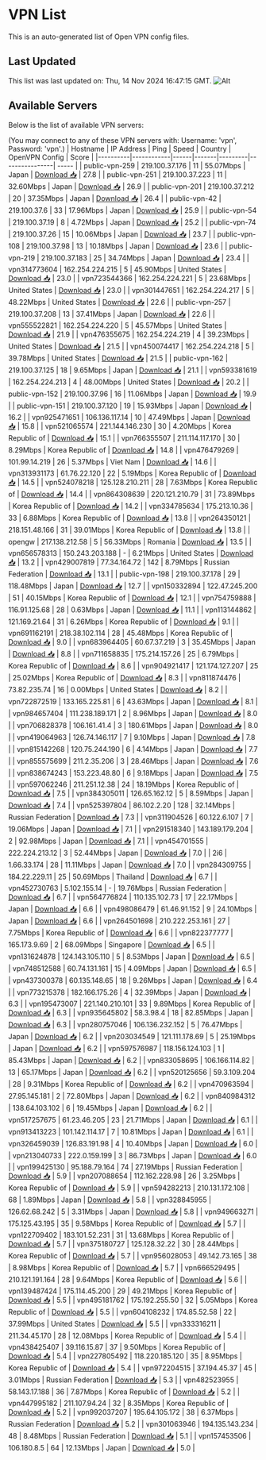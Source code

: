 # VPN List

This is an auto-generated list of Open VPN config files.

## Last Updated

This list was last updated on: Thu, 14 Nov 2024 16:47:15 GMT.
![Alt](https://repobeats.axiom.co/api/embed/186b98318ef1479477931607c1ad7d823f12451f.svg "Repobeats analytics image")

## Available Servers

Below is the list of available VPN servers:

(You may connect to any of these VPN servers with: Username: 'vpn', Password: 'vpn'.)
| Hostname | IP Address | Ping | Speed | Country | OpenVPN Config | Score |
|----------|------------|------|-------|---------|----------------| ----- |
| public-vpn-259 | 219.100.37.176 | 11 | 55.07Mbps | Japan | [Download 📥](./configs/server_0_JP.ovpn) | 27.8 |
| public-vpn-251 | 219.100.37.223 | 11 | 32.60Mbps | Japan | [Download 📥](./configs/server_1_JP.ovpn) | 26.9 |
| public-vpn-201 | 219.100.37.212 | 20 | 37.35Mbps | Japan | [Download 📥](./configs/server_2_JP.ovpn) | 26.4 |
| public-vpn-42 | 219.100.37.6 | 33 | 17.96Mbps | Japan | [Download 📥](./configs/server_3_JP.ovpn) | 25.9 |
| public-vpn-54 | 219.100.37.19 | 8 | 4.72Mbps | Japan | [Download 📥](./configs/server_4_JP.ovpn) | 25.2 |
| public-vpn-74 | 219.100.37.26 | 15 | 10.06Mbps | Japan | [Download 📥](./configs/server_5_JP.ovpn) | 23.7 |
| public-vpn-108 | 219.100.37.98 | 13 | 10.18Mbps | Japan | [Download 📥](./configs/server_6_JP.ovpn) | 23.6 |
| public-vpn-219 | 219.100.37.183 | 25 | 34.74Mbps | Japan | [Download 📥](./configs/server_7_JP.ovpn) | 23.4 |
| vpn314773604 | 162.254.224.215 | 5 | 45.90Mbps | United States | [Download 📥](./configs/server_8_US.ovpn) | 23.0 |
| vpn723544366 | 162.254.224.221 | 5 | 23.68Mbps | United States | [Download 📥](./configs/server_9_US.ovpn) | 23.0 |
| vpn301447651 | 162.254.224.217 | 5 | 48.22Mbps | United States | [Download 📥](./configs/server_10_US.ovpn) | 22.6 |
| public-vpn-257 | 219.100.37.208 | 13 | 37.41Mbps | Japan | [Download 📥](./configs/server_11_JP.ovpn) | 22.6 |
| vpn555522821 | 162.254.224.220 | 5 | 45.57Mbps | United States | [Download 📥](./configs/server_12_US.ovpn) | 21.9 |
| vpn476355675 | 162.254.224.219 | 4 | 39.23Mbps | United States | [Download 📥](./configs/server_13_US.ovpn) | 21.5 |
| vpn450074417 | 162.254.224.218 | 5 | 39.78Mbps | United States | [Download 📥](./configs/server_14_US.ovpn) | 21.5 |
| public-vpn-162 | 219.100.37.125 | 18 | 9.65Mbps | Japan | [Download 📥](./configs/server_15_JP.ovpn) | 21.1 |
| vpn593381619 | 162.254.224.213 | 4 | 48.00Mbps | United States | [Download 📥](./configs/server_16_US.ovpn) | 20.2 |
| public-vpn-152 | 219.100.37.96 | 16 | 11.06Mbps | Japan | [Download 📥](./configs/server_17_JP.ovpn) | 19.9 |
| public-vpn-151 | 219.100.37.120 | 19 | 15.93Mbps | Japan | [Download 📥](./configs/server_18_JP.ovpn) | 16.2 |
| vpn925471651 | 106.136.117.14 | 10 | 47.49Mbps | Japan | [Download 📥](./configs/server_19_JP.ovpn) | 15.8 |
| vpn521065574 | 221.144.146.230 | 30 | 4.20Mbps | Korea Republic of | [Download 📥](./configs/server_20_KR.ovpn) | 15.1 |
| vpn766355507 | 211.114.117.170 | 30 | 8.29Mbps | Korea Republic of | [Download 📥](./configs/server_21_KR.ovpn) | 14.8 |
| vpn476479269 | 101.99.14.219 | 26 | 5.37Mbps | Viet Nam | [Download 📥](./configs/server_22_VN.ovpn) | 14.6 |
| vpn313931173 | 61.76.22.120 | 22 | 5.19Mbps | Korea Republic of | [Download 📥](./configs/server_23_KR.ovpn) | 14.5 |
| vpn524078218 | 125.128.210.211 | 28 | 7.63Mbps | Korea Republic of | [Download 📥](./configs/server_24_KR.ovpn) | 14.4 |
| vpn864308639 | 220.121.210.79 | 31 | 73.89Mbps | Korea Republic of | [Download 📥](./configs/server_25_KR.ovpn) | 14.2 |
| vpn334785634 | 175.213.10.36 | 33 | 6.88Mbps | Korea Republic of | [Download 📥](./configs/server_26_KR.ovpn) | 13.8 |
| vpn264350121 | 218.151.48.166 | 31 | 39.01Mbps | Korea Republic of | [Download 📥](./configs/server_27_KR.ovpn) | 13.8 |
| opengw | 217.138.212.58 | 5 | 56.33Mbps | Romania | [Download 📥](./configs/server_28_RO.ovpn) | 13.5 |
| vpn656578313 | 150.243.203.188 | - | 6.21Mbps | United States | [Download 📥](./configs/server_29_US.ovpn) | 13.2 |
| vpn429007819 | 77.34.164.72 | 142 | 8.79Mbps | Russian Federation | [Download 📥](./configs/server_30_RU.ovpn) | 13.1 |
| public-vpn-198 | 219.100.37.178 | 29 | 118.48Mbps | Japan | [Download 📥](./configs/server_31_JP.ovpn) | 12.7 |
| vpn150332894 | 122.47.245.200 | 51 | 40.15Mbps | Korea Republic of | [Download 📥](./configs/server_32_KR.ovpn) | 12.1 |
| vpn754759888 | 116.91.125.68 | 28 | 0.63Mbps | Japan | [Download 📥](./configs/server_33_JP.ovpn) | 11.1 |
| vpn113144862 | 121.169.21.64 | 31 | 6.26Mbps | Korea Republic of | [Download 📥](./configs/server_34_KR.ovpn) | 9.1 |
| vpn691162191 | 218.38.102.114 | 28 | 45.48Mbps | Korea Republic of | [Download 📥](./configs/server_35_KR.ovpn) | 9.0 |
| vpn683964405 | 60.67.37.219 | 3 | 35.45Mbps | Japan | [Download 📥](./configs/server_36_JP.ovpn) | 8.8 |
| vpn711658835 | 175.214.157.26 | 25 | 6.79Mbps | Korea Republic of | [Download 📥](./configs/server_37_KR.ovpn) | 8.6 |
| vpn904921417 | 121.174.127.207 | 25 | 25.02Mbps | Korea Republic of | [Download 📥](./configs/server_38_KR.ovpn) | 8.3 |
| vpn811874476 | 73.82.235.74 | 16 | 0.00Mbps | United States | [Download 📥](./configs/server_39_US.ovpn) | 8.2 |
| vpn722872519 | 133.165.225.81 | 6 | 43.63Mbps | Japan | [Download 📥](./configs/server_40_JP.ovpn) | 8.1 |
| vpn984657404 | 111.238.189.171 | 2 | 8.96Mbps | Japan | [Download 📥](./configs/server_41_JP.ovpn) | 8.0 |
| vpn706828378 | 106.161.41.4 | 3 | 180.61Mbps | Japan | [Download 📥](./configs/server_42_JP.ovpn) | 8.0 |
| vpn419064963 | 126.74.146.117 | 7 | 9.10Mbps | Japan | [Download 📥](./configs/server_43_JP.ovpn) | 7.8 |
| vpn815142268 | 120.75.244.190 | 6 | 4.14Mbps | Japan | [Download 📥](./configs/server_44_JP.ovpn) | 7.7 |
| vpn855575699 | 211.2.35.206 | 3 | 28.46Mbps | Japan | [Download 📥](./configs/server_45_JP.ovpn) | 7.6 |
| vpn838674243 | 153.223.48.80 | 6 | 9.18Mbps | Japan | [Download 📥](./configs/server_46_JP.ovpn) | 7.5 |
| vpn597062246 | 211.251.12.38 | 24 | 18.19Mbps | Korea Republic of | [Download 📥](./configs/server_47_KR.ovpn) | 7.5 |
| vpn384305011 | 126.65.162.12 | 5 | 8.59Mbps | Japan | [Download 📥](./configs/server_48_JP.ovpn) | 7.4 |
| vpn525397804 | 86.102.2.20 | 128 | 32.14Mbps | Russian Federation | [Download 📥](./configs/server_49_RU.ovpn) | 7.3 |
| vpn311904526 | 60.122.6.107 | 7 | 19.06Mbps | Japan | [Download 📥](./configs/server_50_JP.ovpn) | 7.1 |
| vpn291518340 | 143.189.179.204 | 2 | 92.98Mbps | Japan | [Download 📥](./configs/server_51_JP.ovpn) | 7.1 |
| vpn454701555 | 222.224.213.12 | 3 | 52.44Mbps | Japan | [Download 📥](./configs/server_52_JP.ovpn) | 7.0 |
| 2i6 | 1.66.33.174 | 28 | 11.11Mbps | Japan | [Download 📥](./configs/server_53_JP.ovpn) | 7.0 |
| vpn284309755 | 184.22.229.11 | 25 | 50.69Mbps | Thailand | [Download 📥](./configs/server_54_TH.ovpn) | 6.7 |
| vpn452730763 | 5.102.155.14 | - | 19.76Mbps | Russian Federation | [Download 📥](./configs/server_55_RU.ovpn) | 6.7 |
| vpn564776824 | 110.135.102.73 | 17 | 22.17Mbps | Japan | [Download 📥](./configs/server_56_JP.ovpn) | 6.6 |
| vpn498086479 | 61.46.91.152 | 9 | 24.10Mbps | Japan | [Download 📥](./configs/server_57_JP.ovpn) | 6.6 |
| vpn264501698 | 210.222.253.161 | 27 | 7.75Mbps | Korea Republic of | [Download 📥](./configs/server_58_KR.ovpn) | 6.6 |
| vpn822377777 | 165.173.9.69 | 2 | 68.09Mbps | Singapore | [Download 📥](./configs/server_59_SG.ovpn) | 6.5 |
| vpn131624878 | 124.143.105.110 | 5 | 8.53Mbps | Japan | [Download 📥](./configs/server_60_JP.ovpn) | 6.5 |
| vpn748512588 | 60.74.131.161 | 15 | 4.09Mbps | Japan | [Download 📥](./configs/server_61_JP.ovpn) | 6.5 |
| vpn437300378 | 60.135.148.65 | 18 | 9.26Mbps | Japan | [Download 📥](./configs/server_62_JP.ovpn) | 6.4 |
| vpn773215378 | 182.166.175.26 | 4 | 32.39Mbps | Japan | [Download 📥](./configs/server_63_JP.ovpn) | 6.3 |
| vpn195473007 | 221.140.210.101 | 33 | 9.89Mbps | Korea Republic of | [Download 📥](./configs/server_64_KR.ovpn) | 6.3 |
| vpn935645802 | 58.3.98.4 | 18 | 82.85Mbps | Japan | [Download 📥](./configs/server_65_JP.ovpn) | 6.3 |
| vpn280757046 | 106.136.232.152 | 5 | 76.47Mbps | Japan | [Download 📥](./configs/server_66_JP.ovpn) | 6.2 |
| vpn203034549 | 121.111.178.69 | 5 | 25.19Mbps | Japan | [Download 📥](./configs/server_67_JP.ovpn) | 6.2 |
| vpn597576987 | 118.156.124.103 | 1 | 85.43Mbps | Japan | [Download 📥](./configs/server_68_JP.ovpn) | 6.2 |
| vpn833058695 | 106.166.114.82 | 13 | 65.17Mbps | Japan | [Download 📥](./configs/server_69_JP.ovpn) | 6.2 |
| vpn520125656 | 59.3.109.204 | 28 | 9.31Mbps | Korea Republic of | [Download 📥](./configs/server_70_KR.ovpn) | 6.2 |
| vpn470963594 | 27.95.145.181 | 2 | 72.80Mbps | Japan | [Download 📥](./configs/server_71_JP.ovpn) | 6.2 |
| vpn840984312 | 138.64.103.102 | 6 | 19.45Mbps | Japan | [Download 📥](./configs/server_72_JP.ovpn) | 6.2 |
| vpn517257675 | 61.23.46.205 | 23 | 21.71Mbps | Japan | [Download 📥](./configs/server_73_JP.ovpn) | 6.1 |
| vpn913413223 | 101.142.114.17 | 7 | 10.81Mbps | Japan | [Download 📥](./configs/server_74_JP.ovpn) | 6.1 |
| vpn326459039 | 126.83.191.98 | 4 | 10.40Mbps | Japan | [Download 📥](./configs/server_75_JP.ovpn) | 6.0 |
| vpn213040733 | 222.0.159.199 | 3 | 86.73Mbps | Japan | [Download 📥](./configs/server_76_JP.ovpn) | 6.0 |
| vpn199425130 | 95.188.79.164 | 74 | 27.19Mbps | Russian Federation | [Download 📥](./configs/server_77_RU.ovpn) | 5.9 |
| vpn207088654 | 112.162.228.98 | 26 | 3.25Mbps | Korea Republic of | [Download 📥](./configs/server_78_KR.ovpn) | 5.9 |
| vpn594282213 | 210.131.172.108 | 68 | 1.89Mbps | Japan | [Download 📥](./configs/server_79_JP.ovpn) | 5.8 |
| vpn328845955 | 126.62.68.242 | 5 | 3.31Mbps | Japan | [Download 📥](./configs/server_80_JP.ovpn) | 5.8 |
| vpn949663271 | 175.125.43.195 | 35 | 9.58Mbps | Korea Republic of | [Download 📥](./configs/server_81_KR.ovpn) | 5.7 |
| vpn122709402 | 183.101.52.231 | 31 | 13.68Mbps | Korea Republic of | [Download 📥](./configs/server_82_KR.ovpn) | 5.7 |
| vpn375180727 | 125.128.32.22 | 30 | 28.44Mbps | Korea Republic of | [Download 📥](./configs/server_83_KR.ovpn) | 5.7 |
| vpn956028053 | 49.142.73.165 | 38 | 8.98Mbps | Korea Republic of | [Download 📥](./configs/server_84_KR.ovpn) | 5.7 |
| vpn666529495 | 210.121.191.164 | 28 | 9.64Mbps | Korea Republic of | [Download 📥](./configs/server_85_KR.ovpn) | 5.6 |
| vpn139487424 | 175.114.45.200 | 29 | 49.21Mbps | Korea Republic of | [Download 📥](./configs/server_86_KR.ovpn) | 5.5 |
| vpn495181762 | 175.192.255.50 | 32 | 5.05Mbps | Korea Republic of | [Download 📥](./configs/server_87_KR.ovpn) | 5.5 |
| vpn604108232 | 174.85.52.58 | 22 | 37.99Mbps | United States | [Download 📥](./configs/server_88_US.ovpn) | 5.5 |
| vpn333316211 | 211.34.45.170 | 28 | 12.08Mbps | Korea Republic of | [Download 📥](./configs/server_89_KR.ovpn) | 5.4 |
| vpn438425407 | 39.116.15.87 | 37 | 9.50Mbps | Korea Republic of | [Download 📥](./configs/server_90_KR.ovpn) | 5.4 |
| vpn227805492 | 118.220.185.120 | 35 | 8.95Mbps | Korea Republic of | [Download 📥](./configs/server_91_KR.ovpn) | 5.4 |
| vpn972204515 | 37.194.45.37 | 45 | 3.01Mbps | Russian Federation | [Download 📥](./configs/server_92_RU.ovpn) | 5.3 |
| vpn482523955 | 58.143.17.188 | 36 | 7.87Mbps | Korea Republic of | [Download 📥](./configs/server_93_KR.ovpn) | 5.2 |
| vpn447995182 | 211.107.94.24 | 32 | 8.35Mbps | Korea Republic of | [Download 📥](./configs/server_94_KR.ovpn) | 5.2 |
| vpn992037207 | 195.64.105.172 | 38 | 6.37Mbps | Russian Federation | [Download 📥](./configs/server_95_RU.ovpn) | 5.2 |
| vpn301063946 | 194.135.143.234 | 48 | 8.48Mbps | Russian Federation | [Download 📥](./configs/server_96_RU.ovpn) | 5.1 |
| vpn157453506 | 106.180.8.5 | 64 | 12.13Mbps | Japan | [Download 📥](./configs/server_97_JP.ovpn) | 5.0 |
